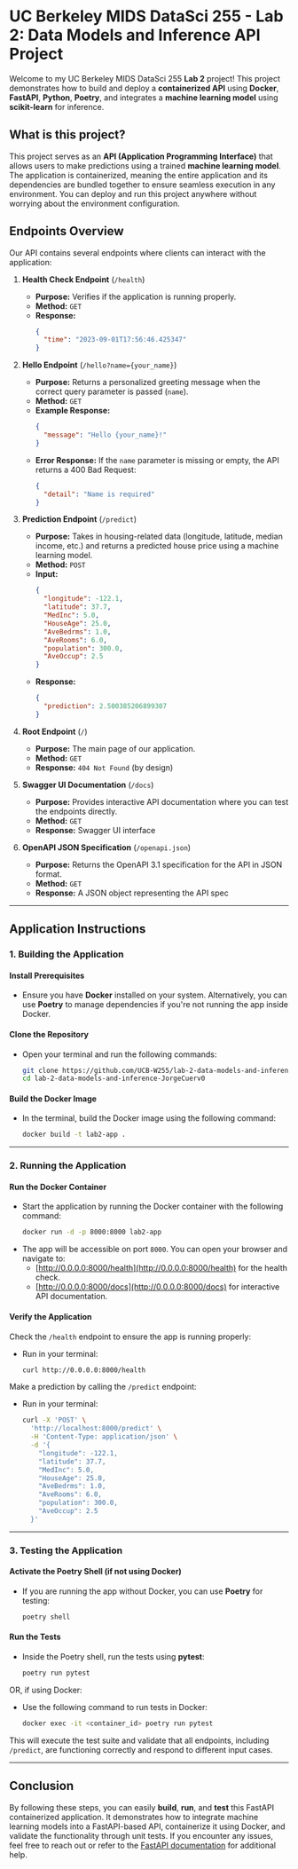 # UC Berkeley MIDS DataSci 255 - Lab 2: Data Models and Inference API Project

Welcome to my UC Berkeley MIDS DataSci 255 **Lab 2** project! This project demonstrates how to build and deploy a **containerized API** using **Docker**, **FastAPI**, **Python**, **Poetry**, and integrates a **machine learning model** using **scikit-learn** for inference.

## What is this project?

This project serves as an **API (Application Programming Interface)** that allows users to make predictions using a trained **machine learning model**. The application is containerized, meaning the entire application and its dependencies are bundled together to ensure seamless execution in any environment. You can deploy and run this project anywhere without worrying about the environment configuration.

## Endpoints Overview

Our API contains several endpoints where clients can interact with the application:

1. **Health Check Endpoint** (`/health`)  
   - **Purpose:** Verifies if the application is running properly.
   - **Method:** `GET`
   - **Response:**  
     ```json
     {
       "time": "2023-09-01T17:56:46.425347"
     }
     ```

2. **Hello Endpoint** (`/hello?name={your_name}`)  
   - **Purpose:** Returns a personalized greeting message when the correct query parameter is passed (`name`).
   - **Method:** `GET`
   - **Example Response:**  
     ```json
     {
       "message": "Hello {your_name}!"
     }
     ```
   - **Error Response:** If the `name` parameter is missing or empty, the API returns a 400 Bad Request:
     ```json
     {
       "detail": "Name is required"
     }
     ```

3. **Prediction Endpoint** (`/predict`)  
   - **Purpose:** Takes in housing-related data (longitude, latitude, median income, etc.) and returns a predicted house price using a machine learning model.
   - **Method:** `POST`
   - **Input:**  
     ```json
     {
       "longitude": -122.1,
       "latitude": 37.7,
       "MedInc": 5.0,
       "HouseAge": 25.0,
       "AveBedrms": 1.0,
       "AveRooms": 6.0,
       "population": 300.0,
       "AveOccup": 2.5
     }
     ```
   - **Response:**  
     ```json
     {
       "prediction": 2.500385206899307
     }
     ```

4. **Root Endpoint** (`/`)  
   - **Purpose:** The main page of our application.
   - **Method:** `GET`
   - **Response:** `404 Not Found` (by design)

5. **Swagger UI Documentation** (`/docs`)  
   - **Purpose:** Provides interactive API documentation where you can test the endpoints directly.
   - **Method:** `GET`
   - **Response:** Swagger UI interface

6. **OpenAPI JSON Specification** (`/openapi.json`)  
   - **Purpose:** Returns the OpenAPI 3.1 specification for the API in JSON format.
   - **Method:** `GET`
   - **Response:** A JSON object representing the API spec

---

## Application Instructions

### 1. Building the Application

#### Install Prerequisites
- Ensure you have **Docker** installed on your system. Alternatively, you can use **Poetry** to manage dependencies if you're not running the app inside Docker.

#### Clone the Repository
- Open your terminal and run the following commands:
    ```bash
    git clone https://github.com/UCB-W255/lab-2-data-models-and-inference-JorgeCuerv0
    cd lab-2-data-models-and-inference-JorgeCuerv0
    ```

#### Build the Docker Image
- In the terminal, build the Docker image using the following command:
    ```bash
    docker build -t lab2-app .
    ```

---

### 2. Running the Application

#### Run the Docker Container
- Start the application by running the Docker container with the following command:
    ```bash
    docker run -d -p 8000:8000 lab2-app
    ```
- The app will be accessible on port `8000`. You can open your browser and navigate to:
    - [http://0.0.0.0:8000/health](http://0.0.0.0:8000/health) for the health check.
    - [http://0.0.0.0:8000/docs](http://0.0.0.0:8000/docs) for interactive API documentation.

#### Verify the Application

Check the `/health` endpoint to ensure the app is running properly:
- Run in your terminal:
    ```bash
    curl http://0.0.0.0:8000/health
    ```

Make a prediction by calling the `/predict` endpoint:
- Run in your terminal:
    ```bash
    curl -X 'POST' \
      'http://localhost:8000/predict' \
      -H 'Content-Type: application/json' \
      -d '{
        "longitude": -122.1,
        "latitude": 37.7,
        "MedInc": 5.0,
        "HouseAge": 25.0,
        "AveBedrms": 1.0,
        "AveRooms": 6.0,
        "population": 300.0,
        "AveOccup": 2.5
      }'
    ```

---

### 3. Testing the Application

#### Activate the Poetry Shell (if not using Docker)
- If you are running the app without Docker, you can use **Poetry** for testing:
    ```bash
    poetry shell
    ```

#### Run the Tests
- Inside the Poetry shell, run the tests using **pytest**:
    ```bash
    poetry run pytest
    ```

OR, if using Docker:
- Use the following command to run tests in Docker:
    ```bash
    docker exec -it <container_id> poetry run pytest
    ```

This will execute the test suite and validate that all endpoints, including `/predict`, are functioning correctly and respond to different input cases.

---

## Conclusion

By following these steps, you can easily **build**, **run**, and **test** this FastAPI containerized application. It demonstrates how to integrate machine learning models into a FastAPI-based API, containerize it using Docker, and validate the functionality through unit tests. If you encounter any issues, feel free to reach out or refer to the [FastAPI documentation](https://fastapi.tiangolo.com/) for additional help.

